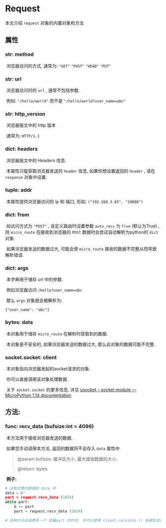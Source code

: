 # Request

本文介绍 `request` 对象的内置对象和方法



## 属性

### str: method

​	浏览器访问的方式, 通常为: `"GET"` `"POST"` `"HEAD"` `"PUT"`



### str: url

​	浏览器访问时的 `url` , 通常不包括参数.

​	例如: `"/hello/world"` 而不是 `"/hello/world?user_name=abc"`



### str: http_version

​	浏览器报文中的 http 版本

​	通常为: `HTTP/1.1`



### dict: headers

​	浏览器报文中的 Headers 信息.

​	本属性只能获取浏览器发送的 `header` 信息, 如果你想设置返回的 `header` , 请在 `response` 对象中设置.



### tuple: addr

​	本属性提供浏览器访问的 ip 和 端口, 形如: `("192.168.3.65", "10086")`



### dict: from

​	如访问方式为 `"POST"` , 且定义路由时设置参数 `auto_recv` 为 `True` (默认为True) , 则 `micro_route` 在接收到浏览器的 `POST` 数据时会尝试自动解析为python的 `dict` 对象.

​	如果浏览器发送的数据过大, 可能会使 `micro_route` 接收的数据不完整从而导致解析错误.



### dict: args

​	本字典用于储存 url 中的参数.

​	例如浏览器访问 `/hello?user_name=abc`

​	那么 `args` 对象就会被解析为: 

`{"user_name": "abc"}`



### bytes: data

​	本对象用于储存 `micro_route` 在解析时获取到的数据.

​	本对象是不安全的, 如果浏览器发送的数据过大, 那么此对象的数据可能不完整.



### socket.socket: client

​	本对象指向浏览器发起的socket请求的对象.

​	你可以直接调用该对象处理数据.

​	关于 `socket.socket` 的更多信息, 详见 [usocket – socket module — MicroPython 1.14 documentation](http://docs.micropython.org/en/latest/library/usocket.html#methods)



## 方法:

### func: recv_data (bufsize:int = 4096)

​	本方法用于接收浏览器发送的数据.

​	如果您手动调用本方法, 返回的数据将不会存入 `data` 属性中

> @param bufsize: 缓冲区大小, 最大接收数据的大小.
>
> @return: bytes

​	**例子:**

```python
# 读取完整的数据到 data 中
data = b"
part = request.recv_data (1024)
while part:
    b += part
    part = request.recv_data (1024)
    
# 这种方法会浪费多一个 变量part 的内存, 你可以使用 client.recvinto () 来避免这种浪费.
```